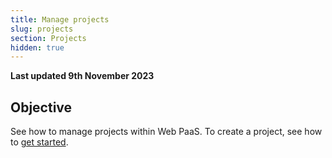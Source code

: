 ```yaml
---
title: Manage projects
slug: projects
section: Projects
hidden: true
---
```


**Last updated 9th November 2023**



## Objective  

See how to manage projects within Web PaaS.
To create a project, see how to [get started](../get-started).
